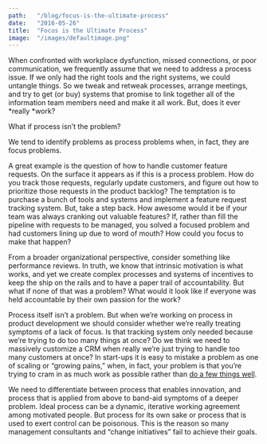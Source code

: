 ```yaml
---
path:	"/blog/focus-is-the-ultimate-process"
date:	"2016-05-26"
title:	"Focus is the Ultimate Process"
image:	"/images/defaultimage.png"
---
```


When confronted with workplace dysfunction, missed connections, or poor communication, we frequently assume that we need to address a process issue. If we only had the right tools and the right systems, we could untangle things. So we tweak and retweak processes, arrange meetings, and try to get (or buy) systems that promise to link together all of the information team members need and make it all work. But, does it ever *really *work?

What if process isn’t the problem?

We tend to identify problems as process problems when, in fact, they are focus problems.

A great example is the question of how to handle customer feature requests. On the surface it appears as if this is a process problem. How do you track those requests, regularly update customers, and figure out how to prioritize those requests in the product backlog? The temptation is to purchase a bunch of tools and systems and implement a feature request tracking system. But, take a step back. How awesome would it be if your team was always cranking out valuable features? If, rather than fill the pipeline with requests to be managed, you solved a focused problem and had customers lining up due to word of mouth? How could you focus to make that happen?

From a broader organizational perspective, consider something like performance reviews. In truth, we know that intrinsic motivation is what works, and yet we create complex processes and systems of incentives to keep the ship on the rails and to have a paper trail of accountability. But what if none of that was a problem? What would it look like if everyone was held accountable by their own passion for the work?

Process itself isn’t a problem. But when we’re working on process in product development we should consider whether we’re really treating symptoms of a lack of focus. Is that tracking system only needed because we’re trying to do too many things at once? Do we think we need to massively customize a CRM when really we’re just trying to handle too many customers at once? In start-ups it is easy to mistake a problem as one of scaling or “growing pains,” when, in fact, your problem is that you’re trying to cram in as much work as possible rather than [do a few things well](https://medium.com/@johnpcutler/enter-through-the-narrow-gate-go-deep-c2d6528e380a#.o5n8ofmgq).

We need to differentiate between process that enables innovation, and process that is applied from above to band-aid symptoms of a deeper problem. Ideal process can be a dynamic, iterative working agreement among motivated people. But process for its own sake or process that is used to exert control can be poisonous. This is the reason so many management consultants and “change initiatives” fail to achieve their goals.

